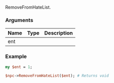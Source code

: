RemoveFromHateList.
### Arguments
**Name**|**Type**|**Description**
:---|:---|:---
ent||

### Example

```perl
my $ent = 1;

$npc->RemoveFromHateList($ent); # Returns void
```
